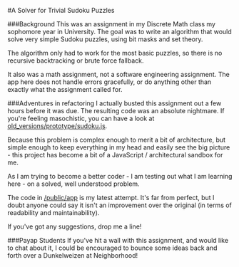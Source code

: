 #A Solver for Trivial Sudoku Puzzles

###Background
This was an assignment in my Discrete Math class my sophomore year in University. The goal was to write an algorithm that would solve very simple Sudoku puzzles, using bit masks and set theory. 

The algorithm only had to work for the most basic puzzles, so there is no recursive backtracking or brute force fallback. 

It also was a math assignment, not a software engineering assignment. The app here does not handle errors gracefully, or do anything other than exactly what the assignment called for. 

###Adventures in refactoring
I actually busted this assignment out a few hours before it was due. The resulting code was an absolute nightmare. If you're feeling masochistic, you can have a look at [old_versions/prototype/sudoku.js](https://github.com/sanukcode/sudoku-solver/blob/master/old_versions/prototype/sudoku.js).

Because this problem is complex enough to merit a bit of architecture, but simple enough to keep everything in my head and easily see the big picture - this project has become a bit of a JavaScript / architectural sandbox for me. 

As I am trying to become a better coder - I am testing out what I am learning here - on a solved, well understood problem. 

The code in [/public/app](https://github.com/sanukcode/sudoku-solver/tree/master/public/app) is my latest attempt. It's far from perfect, but I doubt anyone could say it isn't an improvement over the original (in terms of readability and maintainability). 

If you've got any suggestions, drop me a line! 

###Payap Students
If you've hit a wall with this assignment, and would like to chat about it, I could be encouraged to bounce some ideas back and forth over a Dunkelweizen at Neighborhood!